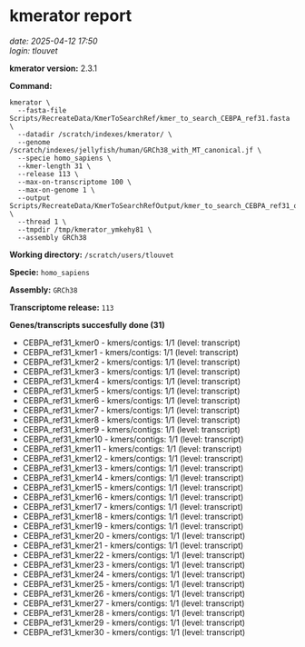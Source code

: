 # kmerator report
*date: 2025-04-12 17:50*  
*login: tlouvet*

**kmerator version:** 2.3.1

**Command:**

```
kmerator \
  --fasta-file Scripts/RecreateData/KmerToSearchRef/kmer_to_search_CEBPA_ref31.fasta \
  --datadir /scratch/indexes/kmerator/ \
  --genome /scratch/indexes/jellyfish/human/GRCh38_with_MT_canonical.jf \
  --specie homo_sapiens \
  --kmer-length 31 \
  --release 113 \
  --max-on-transcriptome 100 \
  --max-on-genome 1 \
  --output Scripts/RecreateData/KmerToSearchRefOutput/kmer_to_search_CEBPA_ref31_output \
  --thread 1 \
  --tmpdir /tmp/kmerator_ymkehy81 \
  --assembly GRCh38
```

**Working directory:** `/scratch/users/tlouvet`

**Specie:** `homo_sapiens`

**Assembly:** `GRCh38`

**Transcriptome release:** `113`

**Genes/transcripts succesfully done (31)**

- CEBPA_ref31_kmer0 - kmers/contigs: 1/1 (level: transcript)
- CEBPA_ref31_kmer1 - kmers/contigs: 1/1 (level: transcript)
- CEBPA_ref31_kmer2 - kmers/contigs: 1/1 (level: transcript)
- CEBPA_ref31_kmer3 - kmers/contigs: 1/1 (level: transcript)
- CEBPA_ref31_kmer4 - kmers/contigs: 1/1 (level: transcript)
- CEBPA_ref31_kmer5 - kmers/contigs: 1/1 (level: transcript)
- CEBPA_ref31_kmer6 - kmers/contigs: 1/1 (level: transcript)
- CEBPA_ref31_kmer7 - kmers/contigs: 1/1 (level: transcript)
- CEBPA_ref31_kmer8 - kmers/contigs: 1/1 (level: transcript)
- CEBPA_ref31_kmer9 - kmers/contigs: 1/1 (level: transcript)
- CEBPA_ref31_kmer10 - kmers/contigs: 1/1 (level: transcript)
- CEBPA_ref31_kmer11 - kmers/contigs: 1/1 (level: transcript)
- CEBPA_ref31_kmer12 - kmers/contigs: 1/1 (level: transcript)
- CEBPA_ref31_kmer13 - kmers/contigs: 1/1 (level: transcript)
- CEBPA_ref31_kmer14 - kmers/contigs: 1/1 (level: transcript)
- CEBPA_ref31_kmer15 - kmers/contigs: 1/1 (level: transcript)
- CEBPA_ref31_kmer16 - kmers/contigs: 1/1 (level: transcript)
- CEBPA_ref31_kmer17 - kmers/contigs: 1/1 (level: transcript)
- CEBPA_ref31_kmer18 - kmers/contigs: 1/1 (level: transcript)
- CEBPA_ref31_kmer19 - kmers/contigs: 1/1 (level: transcript)
- CEBPA_ref31_kmer20 - kmers/contigs: 1/1 (level: transcript)
- CEBPA_ref31_kmer21 - kmers/contigs: 1/1 (level: transcript)
- CEBPA_ref31_kmer22 - kmers/contigs: 1/1 (level: transcript)
- CEBPA_ref31_kmer23 - kmers/contigs: 1/1 (level: transcript)
- CEBPA_ref31_kmer24 - kmers/contigs: 1/1 (level: transcript)
- CEBPA_ref31_kmer25 - kmers/contigs: 1/1 (level: transcript)
- CEBPA_ref31_kmer26 - kmers/contigs: 1/1 (level: transcript)
- CEBPA_ref31_kmer27 - kmers/contigs: 1/1 (level: transcript)
- CEBPA_ref31_kmer28 - kmers/contigs: 1/1 (level: transcript)
- CEBPA_ref31_kmer29 - kmers/contigs: 1/1 (level: transcript)
- CEBPA_ref31_kmer30 - kmers/contigs: 1/1 (level: transcript)

